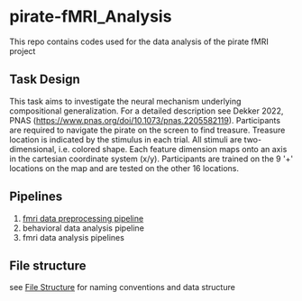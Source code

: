 # pirate-fMRI_Analysis
This repo contains codes used for the data analysis of the pirate fMRI project
## Task Design
This task aims to investigate the neural mechanism underlying compositional generalization. For a detailed description see Dekker 2022, PNAS (https://www.pnas.org/doi/10.1073/pnas.2205582119). Participants are required to navigate the pirate on the screen to find treasure. Treasure location is indicated by the stimulus in each trial. All stimuli are two-dimensional, i.e. colored shape. Each feature dimension maps onto an axis in the cartesian coordinate system (x/y). Participants are trained on the 9 '+' locations on the map and are tested on the other 16 locations.

## Pipelines
1. [fmri data preprocessing pipeline](scripts/preprocessing/PreprocessingPipeline.md)
2. behavioral data analysis pipeline
3. fmri data analysis pipelines


## File structure
see [File Structure](FILESTRUCTURE.md) for naming conventions and data structure